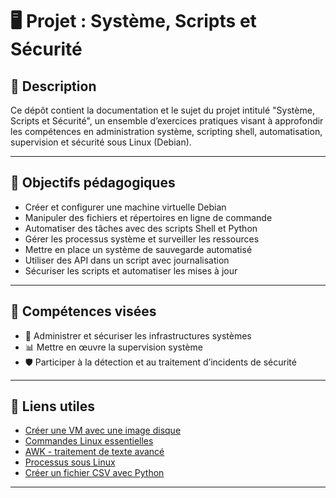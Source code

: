 # 🖥️ Projet : Système, Scripts et Sécurité

## 📘 Description

Ce dépôt contient la documentation et le sujet du projet intitulé "Système, Scripts et Sécurité", un ensemble d’exercices pratiques visant à approfondir les compétences en administration système, scripting shell, automatisation, supervision et sécurité sous Linux (Debian).

---

## 🎯 Objectifs pédagogiques

- Créer et configurer une machine virtuelle Debian
- Manipuler des fichiers et répertoires en ligne de commande
- Automatiser des tâches avec des scripts Shell et Python
- Gérer les processus système et surveiller les ressources
- Mettre en place un système de sauvegarde automatisé
- Utiliser des API dans un script avec journalisation
- Sécuriser les scripts et automatiser les mises à jour

---

## 🧠 Compétences visées

- 🔧 Administrer et sécuriser les infrastructures systèmes
- 📊 Mettre en œuvre la supervision système
- 🛡️ Participer à la détection et au traitement d’incidents de sécurité

---

## 🔗 Liens utiles

- [Créer une VM avec une image disque](https://openclassrooms.com/fr/courses/2035806-virtualisez-votre-architecture-et-vos-environnements-de-travail/6313951-creez-une-vm-avec-une-image-disque)
- [Commandes Linux essentielles](https://kinsta.com/fr/blog/commandes-linux/)
- [AWK - traitement de texte avancé](https://connect.ed-diamond.com/GNU-Linux-Magazine/glmf-131/awk-le-langage-script-de-reference-pour-le-traitement-de-fichiers)
- [Processus sous Linux](https://courstechinfo.be/OS/Processus.html#Process)
- [Créer un fichier CSV avec Python](https://www.commentcoder.com/python-fichier-csv/)

---
